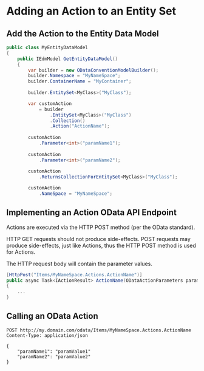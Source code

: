 # Adding an Action to an Entity Set

## Add the Action to the Entity Data Model

```csharp
public class MyEntityDataModel
{
    public IEdmModel GetEntityDataModel()
    {
        var builder = new ODataConventionModelBuilder();
        builder.Namespace = "MyNameSpace";
        builder.ContainerName = "MyContainer";
        
        builder.EntitySet<MyClass>("MyClass");

        var customAction 
            = builder
                .EntitySet<MyClass>("MyClass")
                .Collection()
                .Action("ActionName");
        
        customAction
            .Parameter<int>("paramName1");
        
        customAction
            .Parameter<int>("paramName2");
        
        customAction
            .ReturnsCollectionForEntitySet<MyClass>("MyClass");

        customAction
            .NameSpace = "MyNameSpace";
```

## Implementing an Action OData API Endpoint

Actions are executed via the HTTP POST method (per the OData standard).

HTTP GET requests should not produce side-effects.  POST requests may produce side-effects, just like Actions, thus the HTTP POST method is used for Actions.

The HTTP request body will contain the parameter values.

```csharp
[HttpPost("Items/MyNameSpace.Actions.ActionName")]
public async Task<IActionResult> ActionName(ODataActionParameters parameters)
{
    ...
}
```

## Calling an OData Action

```http
POST http://my.domain.com/odata/Items/MyNameSpace.Actions.ActionName
Content-Type: application/json

{
    "paramName1": "paramValue1"
    "paramName2": "paramValue2"
}
```

